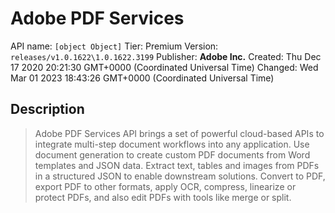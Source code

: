 # Adobe PDF Services
API name: `[object Object]`
Tier: Premium
Version: `releases/v1.0.1622\1.0.1622.3199`
Publisher: **Adobe Inc.**
Created: Thu Dec 17 2020 20:21:30 GMT+0000 (Coordinated Universal Time)
Changed: Wed Mar 01 2023 18:43:26 GMT+0000 (Coordinated Universal Time)

## Description
> Adobe PDF Services API brings a set of powerful cloud-based APIs to integrate multi-step document workflows into any application. Use document generation to create custom PDF documents from Word templates and JSON data. Extract text, tables and images from PDFs in a structured JSON to enable downstream solutions. Convert to PDF, export PDF to other formats, apply OCR, compress, linearize or protect PDFs, and also edit PDFs with tools like merge or split.
